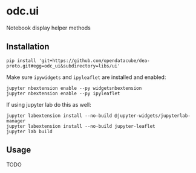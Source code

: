 odc.ui
======

Notebook display helper methods

Installation
------------

```
pip install 'git+https://github.com/opendatacube/dea-proto.git#egg=odc_ui&subdirectory=libs/ui'
```

Make sure `ipywidgets` and `ipyleaflet` are installed and enabled:

```
jupyter nbextension enable --py widgetsnbextension
jupyter nbextension enable --py ipyleaflet
```

If using jupyter lab do this as well:

```
jupyter labextension install --no-build @jupyter-widgets/jupyterlab-manager
jupyter labextension install --no-build jupyter-leaflet
jupyter lab build
```

Usage
-----

TODO
